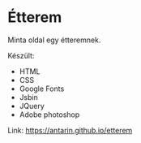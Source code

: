 # Étterem
Minta oldal egy étteremnek.

Készült:

- HTML
- CSS
- Google Fonts
- Jsbin
- JQuery
- Adobe photoshop

Link: https://antarin.github.io/etterem
